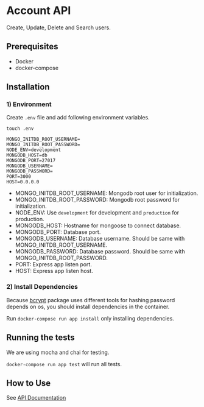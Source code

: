 # Account API

Create, Update, Delete and Search users.

## Prerequisites

* Docker
* docker-compose

## Installation

### 1) Environment

Create `.env` file and add following environment variables.

```
touch .env
```

```
MONGO_INITDB_ROOT_USERNAME=
MONGO_INITDB_ROOT_PASSWORD=
NODE_ENV=development
MONGODB_HOST=db
MONGODB_PORT=27017
MONGODB_USERNAME=
MONGODB_PASSWORD=
PORT=3000
HOST=0.0.0.0
```

* MONGO_INITDB_ROOT_USERNAME: Mongodb root user for initialization.
* MONGO_INITDB_ROOT_PASSWORD: Mongodb root password for initialization.
* NODE_ENV: Use `development` for development and `production` for production.
* MONGODB_HOST: Hostname for mongoose to connect database.
* MONGODB_PORT: Database port.
* MONGODB_USERNAME: Database username. Should be same with MONGO_INITDB_ROOT_USERNAME.
* MONGODB_PASSWORD: Database password. Should be same with MONGO_INITDB_ROOT_PASSWORD.
* PORT: Express app listen port.
* HOST: Express app listen host.


### 2) Install Dependencies
Because [bcrypt](https://www.google.com) package uses different tools
for hashing password depends on os, you should install dependencies
in the container.

Run `docker-compose run app install` only installing dependencies.

## Running the tests

We are using mocha and chai for testing.

`docker-compose run app test` will run all tests.

## How to Use

See [API Documentation](docs/api.md)